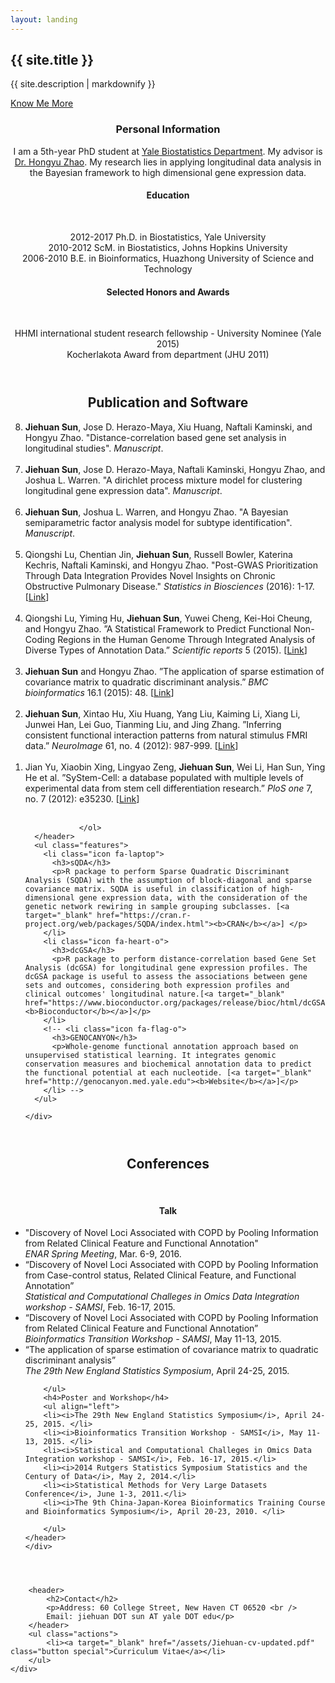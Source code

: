 ```yaml
---
layout: landing
---
```




<!-- Banner -->
<section id="banner">
	<div class="inner">
		<h2>{{ site.title }}</h2>
		<p>{{ site.description | markdownify }}</p>
	</div>
	<a href="#one" class="more scrolly">Know Me More</a>
</section>

<!-- One -->
<section id="one" class="wrapper style2 special">
	<div class="inner">
		<header class="major">
			<h3>Personal Information</h3>
			<p>I am a 5th-year PhD student at <a href="https://publichealth.yale.edu/biostat/">Yale Biostatistics Department</a>.
			My advisor is <a href="http://zhaocenter.org">Dr. Hongyu Zhao</a>.
			My research lies in applying longitudinal data analysis
			in the Bayesian framework to high dimensional gene expression data. </p>
			<h4>Education</h4>
			<br />
			<p align="center">2012-2017 Ph.D. in Biostatistics, Yale University <br />
			2010-2012 ScM. in Biostatistics, Johns Hopkins University <br />
			2006-2010 B.E. in Bioinformatics, Huazhong University of Science and Technology</p>
			<h4>Selected Honors and Awards</h4>
			<br />
			<p> HHMI international student research fellowship - University Nominee (Yale 2015)<br />
			Kocherlakota Award from department (JHU 2011)</p>
		</header>
		<!-- <ul class="icons major">
			<li><a id="test1" href="#three" title='Research Spotlight'><span class="icon fa-diamond major style1"></span></a></li>
			<li><a id="test2" href="/interest.html" title='Interest'><span class="icon fa-heart-o major style2"></span></a></li>
			<li><a id="test3" href="/Links.html" title='Links'><span class="icon fa-code major style3"></span></a></li>
		</ul> -->
	</div>
</section>



<!-- Two -->
<!-- <section id="twoplus" class="wrapper style2 special">
	<div class="inner">
		<header class="major">
			<h2 align="center"><i>Resesarch Spotlight</i></h2>
			<p> </p>
		</header>
	</div>
</section>

  <section id="two" class="wrapper alt style2">
    <section class="spotlight">
      <div class="image"><img src="images/pic01.jpg" alt="" /></div>
      <div class="content">
        <h2>Classification of high-dimensional gene expression data</h2>
        <p>By assuming the covariance matrix to be block-diagonal and sparse, Sparse Quadratic Discriminant Analysis (SQDA) considers the genetic network rewiring sample classification of high-dimensional gene expression profiles. <br /><br /><i>The left figure decribes the general workflow of SQDA based on a toy example of classifications of tumor and normal samples.</i></p>
      </div>
    </section>
    <section class="spotlight">
      <div class="image"><img src="images/pic02.jpg" alt="" /></div>
      <div class="content">
        <h2>Gene set analysis on longitudinal expression profiles</h2>
        <p>Distance-correlation based Gene Set Analysis (dcGSA) is proposed to assess the associations between gene sets and outcomes with the consideration of both expression profiles and clinical outcomes' longitudinal nature. <br /><br /><i>The right figure shows the ROC curves comparing four gene set analysis methods under different simulation scenarios.</i></p>
      </div>
    </section>
    <section class="spotlight">
      <div class="image"><img src="images/pic03.jpg" alt="" /></div>
      <div class="content">
        <h2>Subtype Identification on longitudinal expression profiles</h2>
        <p>By modeling the expression trajectory over time in a linear mixed-effects framework and clustering based on the regression coefficients, BClustLonG accounts for the gene-gene correlation and tackles the high dimensionality challenge in a unique and innovative way. <br /><br /><i>The left table demonstrates the performance of BClustLonG under different simulation scenarios. </i></p>
      </div>
    </section>
  </section> -->

<!-- Three -->
  <section id="three" class="wrapper style2 special">
    <div class="inner">
      <header class="major">
        <h2>Publication and Software</h2>
        <ol align="left" reversed="true">

<li> <b>Jiehuan Sun</b>, Jose D. Herazo-Maya, Xiu Huang, Naftali Kaminski, and Hongyu Zhao. "Distance-correlation based gene set analysis in longitudinal studies". <i>Manuscript</i>. <br /><br /></li>
<li> <b>Jiehuan Sun</b>, Jose D. Herazo-Maya, Naftali Kaminski, Hongyu Zhao, and Joshua L. Warren. "A dirichlet process mixture model for clustering longitudinal gene expression data". <i>Manuscript</i>. <br /><br /></li>
<li> <b>Jiehuan Sun</b>, Joshua L. Warren, and Hongyu Zhao. "A Bayesian semiparametric factor analysis model for subtype identification". <i>Manuscript</i>. <br /><br /></li>
<li> Qiongshi Lu, Chentian Jin, <b>Jiehuan Sun</b>, Russell Bowler, Katerina Kechris, Naftali Kaminski, and Hongyu Zhao. "Post-GWAS Prioritization Through Data Integration Provides Novel Insights on Chronic Obstructive Pulmonary Disease." <i>Statistics in Biosciences</i> (2016): 1-17. [<a target="_blank" href="http://link.springer.com/article/10.1007/s12561-016-9151-2">Link</a>]<br /><br /></li>
<li> Qiongshi Lu, Yiming Hu, <b>Jiehuan Sun</b>, Yuwei Cheng, Kei-Hoi Cheung, and Hongyu Zhao. ”A Statistical Framework to Predict Functional Non-Coding Regions in the Human Genome Through Integrated Analysis of Diverse Types of Annotation Data.” <i>Scientific reports</i> 5 (2015). [<a target="_blank" href="http://www.nature.com/articles/srep10576">Link</a>] <br /><br /></li>
<li> <b>Jiehuan Sun</b> and Hongyu Zhao. ”The application of sparse estimation of covariance matrix to quadratic discriminant analysis.” <i>BMC bioinformatics</i> 16.1 (2015): 48. [<a target="_blank" href="http://bmcbioinformatics.biomedcentral.com/articles/10.1186/s12859-014-0443-6">Link</a>]<br /><br /></li>
<li> <b>Jiehuan Sun</b>, Xintao Hu, Xiu Huang, Yang Liu, Kaiming Li, Xiang Li, Junwei Han, Lei Guo, Tianming Liu, and Jing Zhang. ”Inferring consistent functional interaction patterns from natural stimulus FMRI data.” <i>NeuroImage</i> 61, no. 4 (2012): 987-999. [<a target="_blank" href="http://www.sciencedirect.com/science/article/pii/S1053811912002868">Link</a>]<br /><br /></li>
<li> Jian Yu, Xiaobin Xing, Lingyao Zeng, <b>Jiehuan Sun</b>, Wei Li, Han Sun, Ying He et al. ”SyStem-Cell: a database populated with multiple levels of experimental data from stem cell differentiation research.” <i>PloS one</i> 7, no. 7 (2012): e35230. [<a target="_blank" href="http://journals.plos.org/plosone/article?id=10.1371/journal.pone.0035230">Link</a>]<br /><br /></li>


				</ol>
      </header>
      <ul class="features">
        <li class="icon fa-laptop">
          <h3>sQDA</h3>
          <p>R package to perform Sparse Quadratic Discriminant Analysis (SQDA) with the assumption of block-diagonal and sparse covariance matrix. SQDA is useful in classification of high-dimensional gene expression data, with the consideration of the genetic network rewiring in sample grouping subclasses. [<a target="_blank" href="https://cran.r-project.org/web/packages/SQDA/index.html"><b>CRAN</b></a>] </p>
        </li>
        <li class="icon fa-heart-o">
          <h3>dcGSA</h3>
          <p>R package to perform distance-correlation based Gene Set Analysis (dcGSA) for longitudinal gene expression profiles. The dcGSA package is useful to assess the associations between gene sets and outcomes, considering both expression profiles and clinical outcomes' longitudinal nature.[<a target="_blank" href="https://www.bioconductor.org/packages/release/bioc/html/dcGSA.html"><b>Bioconductor</b></a>]</p>
        </li>
        <!-- <li class="icon fa-flag-o">
          <h3>GENOCANYON</h3>
          <p>Whole-genome functional annotation approach based on unsupervised statistical learning. It integrates genomic conservation measures and biochemical annotation data to predict the functional potential at each nucleotide. [<a target="_blank" href="http://genocanyon.med.yale.edu"><b>Website</b></a>]</p>
        </li> -->
      </ul>

    </div>
  </section>


<section id="four" class="wrapper style2 special">
  <div class="inner">
	<header class="major">
		<h2>Conferences</h2>
		<br />
		<h4>Talk</h4>
		<ul align="left">
		<li>"Discovery of Novel Loci Associated with COPD by Pooling Information from Related Clinical Feature and Functional Annotation" <br /> <i>ENAR Spring Meeting</i>, Mar. 6-9, 2016. </li>
		<li>“Discovery of Novel Loci Associated with COPD by Pooling Information from Case-control status, Related Clinical Feature, and Functional Annotation” <br /><i>Statistical and Computational Challeges in Omics Data Integration workshop - SAMSI</i>, Feb. 16-17, 2015.</li>
		<li>“Discovery of Novel Loci Associated with COPD by Pooling Information from Related Clinical Feature and Functional Annotation”<br /> <i>Bioinformatics Transition Workshop - SAMSI</i>, May 11-13, 2015.</li>
		<li>“The application of sparse estimation of covariance matrix to quadratic discriminant analysis”<br /> <i>The 29th New England Statistics Symposium</i>, April 24-25, 2015.</li>

		</ul>
		<h4>Poster and Workshop</h4>
		<ul align="left">
		<li><i>The 29th New England Statistics Symposium</i>, April 24-25, 2015. </li>
		<li><i>Bioinformatics Transition Workshop - SAMSI</i>, May 11-13, 2015. </li>
		<li><i>Statistical and Computational Challeges in Omics Data Integration workshop - SAMSI</i>, Feb. 16-17, 2015.</li>
		<li><i>2014 Rutgers Statistics Symposium Statistics and the Century of Data</i>, May 2, 2014.</li>
		<li><i>Statistical Methods for Very Large Datasets Conference</i>, June 1-3, 2011.</li>
		<li><i>The 9th China-Japan-Korea Bioinformatics Training Course and Bioinformatics Symposium</i>, April 20-23, 2010. </li>

		</ul>
	</header>
	</div>
</section>





<!-- CTA -->
<section id="cta" class="wrapper style2">
	<div class="inner">

		<header>
			<h2>Contact</h2>
			<p>Address: 60 College Street, New Haven CT 06520 <br />
			Email: jiehuan DOT sun AT yale DOT edu</p>
		</header>
		<ul class="actions">
			<li><a target="_blank" href="/assets/Jiehuan-cv-updated.pdf" class="button special">Curriculum Vitae</a></li>
		</ul>
	</div>
</section>
